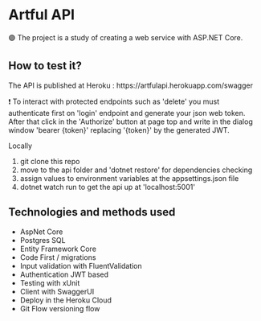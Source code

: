 <h1> Artful API</h1>
<p> 🟣 The project is a study of creating a web service with ASP.NET Core.</p>

<h2>How to test it? </h2>
<p>The API is published at Heroku : https://artfulapi.herokuapp.com/swagger </p>
<p> ❗ To interact with protected endpoints such as 'delete' you must authenticate first on 'login' endpoint and generate your json web token. After that click in the 'Authorize' button at page top and write in the dialog window 'bearer {token}' replacing '{token}' by the generated JWT. </p>
<p>Locally</p>
<ol>
  <li>git clone this repo</li>
  <li>move to the api folder and 'dotnet restore' for dependencies checking</li>
  <li>assign values to environment variables at the appsettings.json file</li>
  <li>dotnet watch run to get the api up at 'localhost:5001'</li>
</ol>

<h2>Technologies and methods used</h2>
<ul>
  <li>AspNet Core </li>
  <li>Postgres SQL</li>
  <li>Entity Framework Core</li>
  <li>Code First / migrations</li>
  <li>Input validation with FluentValidation</li>
  <li>Authentication JWT based</li>
  <li>Testing with xUnit</li>
  <li>Client with SwaggerUI</li>
  <li>Deploy in the Heroku Cloud</li>
  <li>Git Flow versioning flow</li>
</ul>
